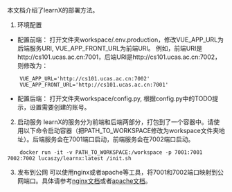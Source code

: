 本文档介绍了learnX的部署方法。

1. 环境配置
- 配置前端：
  打开文件夹workspace/.env.production，修改VUE_APP_URL为后端服务URI, VUE_APP_FRONT_URL为前端URI。
  例如，前端URI是http://cs101.ucas.ac.cn:7001，后端URI是http://cs101.ucas.ac.cn:7002，则修改为：
```
    VUE_APP_URL='http://cs101.ucas.ac.cn:7002'
    VUE_APP_FRONT_URL='http://cs101.ucas.ac.cn:7001'
```

- 配置后端：
  打开文件夹workspace/config.py, 根据config.py中的TODO提示，设置需要创建的账号。

2. 启动服务
   learnX的服务分为前端和后端两部分，打包到了一个容器中。请使用以下命令启动容器（把PATH_TO_WORKSPACE修改为workspace文件夹地址）。后端服务会在7001端口启动，前端服务会在7002端口启动。
```
    docker run -it -v PATH_TO_WORKSPACE:/workspace -p 7001:7001 7002:7002 lucaszy/learnx:latest /init.sh
```

3. 发布到公网
    可以使用nginx或者apache等工具，将7001和7002端口映射到公网端口。具体请参考[nginx文档](https://nginx.org/en/docs/)或者[apache文档](https://httpd.apache.org/docs/)。
    